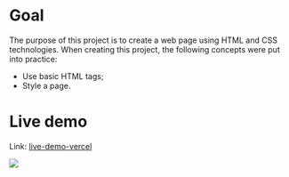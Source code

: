 # Goal
 
The purpose of this project is to create a web page using HTML and CSS technologies.
When creating this project, the following concepts were put into practice:

<ul>
  <li>Use basic HTML tags;</li>
  <li>Style a page.</li>
</ul>

# Live demo

Link: [live-demo-vercel](https://secret-inn.vercel.app/)

<img src="./assets/secret-inn-gif.gif">